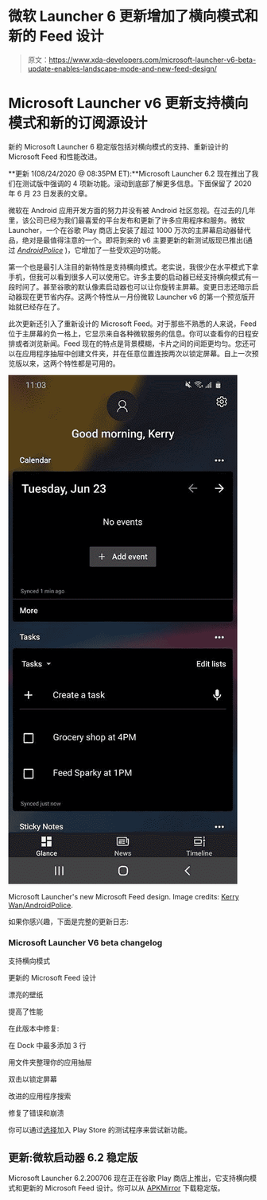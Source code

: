 # 微软 Launcher 6 更新增加了横向模式和新的 Feed 设计

> 原文：<https://www.xda-developers.com/microsoft-launcher-v6-beta-update-enables-landscape-mode-and-new-feed-design/>

# Microsoft Launcher v6 更新支持横向模式和新的订阅源设计

新的 Microsoft Launcher 6 稳定版包括对横向模式的支持、重新设计的 Microsoft Feed 和性能改进。

**更新 1(08/24/2020 @ 08:35PM ET):**Microsoft Launcher 6.2 现在推出了我们在测试版中强调的 4 项新功能。滚动到底部了解更多信息。下面保留了 2020 年 6 月 23 日发表的文章。

微软在 Android 应用开发方面的努力并没有被 Android 社区忽视。在过去的几年里，该公司已经为我们最喜爱的平台发布和更新了许多应用程序和服务。微软 Launcher，一个在谷歌 Play 商店上安装了超过 1000 万次的主屏幕启动器替代品，绝对是最值得注意的一个。即将到来的 v6 主要更新的新测试版现已推出(通过 [*AndroidPolice*](https://www.androidpolice.com/2020/06/23/microsoft-launcher-v6-brings-landscape-mode-and-updated-feed-design-to-the-masses/) )，它增加了一些受欢迎的功能。

第一个也是最引人注目的新特性是支持横向模式。老实说，我很少在水平模式下拿手机，但我可以看到很多人可以使用它。许多主要的启动器已经支持横向模式有一段时间了。甚至谷歌的默认像素启动器也可以让你旋转主屏幕。变更日志还暗示启动器现在更节省内存。这两个特性从一月份微软 Launcher v6 的第一个预览版开始就已经存在了。

此次更新还引入了重新设计的 Microsoft Feed。对于那些不熟悉的人来说，Feed 位于主屏幕的负一格上，它显示来自各种微软服务的信息。你可以查看你的日程安排或者浏览新闻。Feed 现在的特点是背景模糊，卡片之间的间距更均匀。您还可以在应用程序抽屉中创建文件夹，并在任意位置连按两次以锁定屏幕。自上一次预览版以来，这两个特性都是可用的。

 <picture>![Microsoft Launcher Microsoft Feed](img/dca8828ca888c8d598e3369526265803.png)</picture> 

Microsoft Launcher's new Microsoft Feed design. Image credits: [Kerry Wan/AndroidPolice](https://www.androidpolice.com/2020/06/23/microsoft-launcher-v6-brings-landscape-mode-and-updated-feed-design-to-the-masses/).

如果你感兴趣，下面是完整的更新日志:

### Microsoft Launcher V6 beta changelog

支持横向模式

更新的 Microsoft Feed 设计

漂亮的壁纸

提高了性能

在此版本中修复:

在 Dock 中最多添加 3 行

用文件夹整理你的应用抽屉

双击以锁定屏幕

改进的应用程序搜索

修复了错误和崩溃

你可以通过[选择](https://play.google.com/apps/testing/com.microsoft.launcher)加入 Play Store 的测试程序来尝试新功能。

## 更新:微软启动器 6.2 稳定版

Microsoft Launcher 6.2.200706 现在正在谷歌 Play 商店上推出，它支持横向模式和更新的 Microsoft Feed 设计。你可以从 [APKMirror](https://www.apkmirror.com/apk/microsoft-corporation/microsoft-launcher/microsoft-launcher-6-2-200706-89871-release/) 下载稳定版。